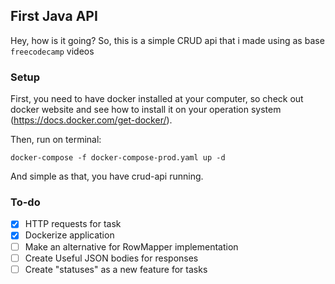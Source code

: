 ## First Java API

Hey, how is it going? So, this is a simple CRUD api that i made using as base `freecodecamp` videos

### Setup

First, you need to have docker installed at your computer, so check out docker website and see 
how to install it on your operation system (https://docs.docker.com/get-docker/).

Then, run on terminal:

``` docker-compose -f docker-compose-prod.yaml up -d ```

And simple as that, you have crud-api running.


### To-do

- [x] HTTP requests for task
- [x] Dockerize application
- [ ] Make an alternative for RowMapper implementation
- [ ] Create Useful JSON bodies for responses
- [ ] Create "statuses" as a new feature for tasks
